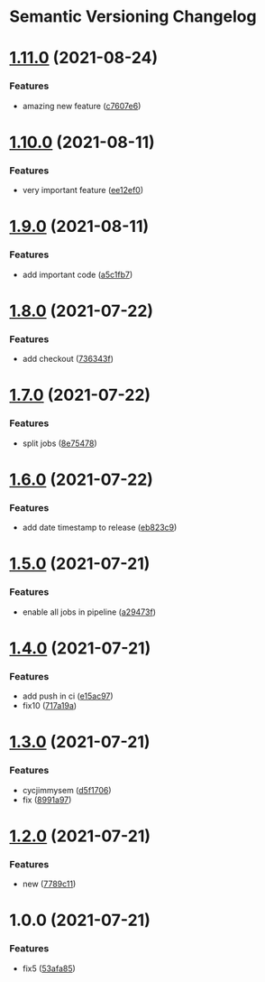 # Semantic Versioning Changelog

# [1.11.0](https://github.com/marck-oemar/tf_toolbox/compare/v1.10.0...v1.11.0) (2021-08-24)


### Features

* amazing new feature ([c7607e6](https://github.com/marck-oemar/tf_toolbox/commit/c7607e65ea4fc8be16961640a47a4305b2af6722))

# [1.10.0](https://github.com/marck-oemar/tf_toolbox/compare/v1.9.0...v1.10.0) (2021-08-11)


### Features

* very important feature ([ee12ef0](https://github.com/marck-oemar/tf_toolbox/commit/ee12ef069576e1aa03ecc1ae6fefe66aa97169bd))

# [1.9.0](https://github.com/marck-oemar/tf_toolbox/compare/v1.8.0...v1.9.0) (2021-08-11)


### Features

* add important code ([a5c1fb7](https://github.com/marck-oemar/tf_toolbox/commit/a5c1fb714fc5d26c31d67c91e20e1e0cd5e0bcf6))

# [1.8.0](https://github.com/marck-oemar/tf_toolbox/compare/v1.7.0...v1.8.0) (2021-07-22)


### Features

* add checkout ([736343f](https://github.com/marck-oemar/tf_toolbox/commit/736343fb6a84998f465a657e70e9ab16ab36d67a))

# [1.7.0](https://github.com/marck-oemar/tf_toolbox/compare/v1.6.0...v1.7.0) (2021-07-22)


### Features

* split jobs ([8e75478](https://github.com/marck-oemar/tf_toolbox/commit/8e7547845329b01928b371d8c4097854d5ecb13f))

# [1.6.0](https://github.com/marck-oemar/tf_toolbox/compare/v1.5.0...v1.6.0) (2021-07-22)


### Features

* add date timestamp to release ([eb823c9](https://github.com/marck-oemar/tf_toolbox/commit/eb823c97121d6a9442e51786ab2ad0a0b4aa2e1d))

# [1.5.0](https://github.com/marck-oemar/tf_toolbox/compare/v1.4.0...v1.5.0) (2021-07-21)


### Features

* enable all jobs in pipeline ([a29473f](https://github.com/marck-oemar/tf_toolbox/commit/a29473f6041299faede711ac802f9258d5498796))

# [1.4.0](https://github.com/marck-oemar/tf_toolbox/compare/v1.3.0...v1.4.0) (2021-07-21)


### Features

* add push in ci ([e15ac97](https://github.com/marck-oemar/tf_toolbox/commit/e15ac97e6bd23e390a00bd1fe12bad494505c9f8))
* fix10 ([717a19a](https://github.com/marck-oemar/tf_toolbox/commit/717a19ae0f350a68d41dbddf17350413b9c18568))

# [1.3.0](https://github.com/marck-oemar/tf_toolbox/compare/v1.2.0...v1.3.0) (2021-07-21)


### Features

* cycjimmysem ([d5f1706](https://github.com/marck-oemar/tf_toolbox/commit/d5f17060d031b3ad0731a533c4f3a73ad13f4ca4))
* fix ([8991a97](https://github.com/marck-oemar/tf_toolbox/commit/8991a9744a406d93de33abb59db10e5f7c07b6c3))

# [1.2.0](https://github.com/marck-oemar/tf_toolbox/compare/v1.1.1...v1.2.0) (2021-07-21)


### Features

* new ([7789c11](https://github.com/marck-oemar/tf_toolbox/commit/7789c11ea44ce64655354bf5df7c9cc8ead56a17))

# 1.0.0 (2021-07-21)


### Features

* fix5 ([53afa85](https://github.com/marck-oemar/tf_toolbox/commit/53afa856ae3e9fe4360d34a1c9d439eca3f3ba12))
